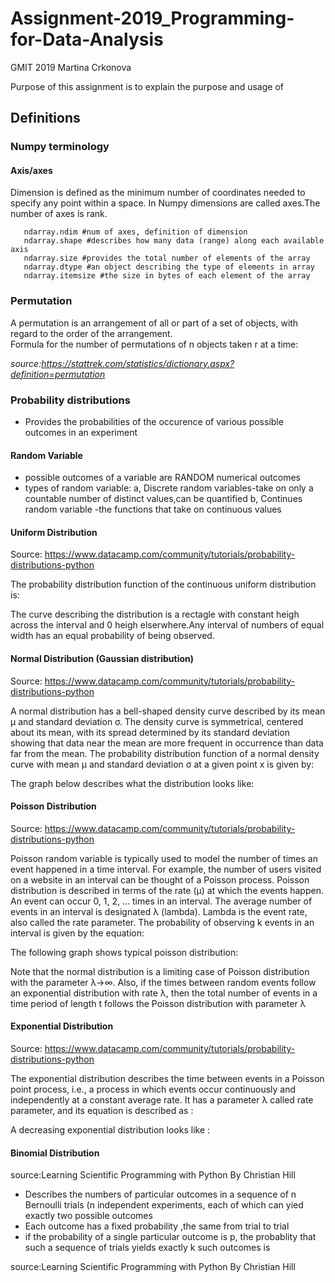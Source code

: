 # Assignment-2019_Programming-for-Data-Analysis

GMIT 2019
Martina Crkonova

Purpose of this assignment is to explain the purpose and usage of 
## Definitions



### Numpy terminology

#### Axis/axes

Dimension is defined as the minimum number of coordinates needed to specify any point within a space. In Numpy dimensions are called axes.The number of axes is rank.

       ndarray.ndim #num of axes, definition of dimension
       ndarray.shape #describes how many data (range) along each available axis
       ndarray.size #provides the total number of elements of the array
       ndarray.dtype #an object describing the type of elements in array 
       ndarray.itemsize #the size in bytes of each element of the array
       
### Permutation

A permutation is an arrangement of all or part of a set of objects, with regard to the order of the arrangement.<br/>
Formula for the number of permutations of n objects taken r at a time:<br/>



_source:https://stattrek.com/statistics/dictionary.aspx?definition=permutation_

### Probability distributions

* Provides the probabilities of the occurence of various possible outcomes in an experiment

#### Random Variable

* possible outcomes of a variable are RANDOM numerical outcomes
* types of random variable:
a, Discrete random variables-take on only a countable number of distinct values,can be quantified
b, Continues random variable -the functions that take on continuous values


#### Uniform Distribution

Source: https://www.datacamp.com/community/tutorials/probability-distributions-python

The probability distribution function of the continuous uniform distribution is:




The curve describing the distribution is a rectagle with constant heigh across the interval and 0 heigh elserwhere.Any interval of numbers of equal width has an equal probability of being observed.





#### Normal Distribution (Gaussian distribution)

Source: https://www.datacamp.com/community/tutorials/probability-distributions-python

A normal distribution has a bell-shaped density curve described by its mean μ and standard deviation σ. The density curve is symmetrical, centered about its mean, with its spread determined by its standard deviation showing that data near the mean are more frequent in occurrence than data far from the mean. The probability distribution function of a normal density curve with mean μ and standard deviation σ at a given point x is given by:



The graph below describes what the distribution looks like:



#### Poisson Distribution

Source: https://www.datacamp.com/community/tutorials/probability-distributions-python

Poisson random variable is typically used to model the number of times an event happened in a time interval. For example, the number of users visited on a website in an interval can be thought of a Poisson process. Poisson distribution is described in terms of the rate (μ) at which the events happen. An event can occur 0, 1, 2, … times in an interval. The average number of events in an interval is designated λ (lambda). Lambda is the event rate, also called the rate parameter. The probability of observing k events in an interval is given by the equation:



The following graph shows typical poisson distribution:



Note that the normal distribution is a limiting case of Poisson distribution with the parameter λ→∞. Also, if the times between random events follow an exponential distribution with rate λ, then the total number of events in a time period of length t follows the Poisson distribution with parameter λ 
#### Exponential Distribution

Source: https://www.datacamp.com/community/tutorials/probability-distributions-python

The exponential distribution describes the time between events in a Poisson point process, i.e., a process in which events occur continuously and independently at a constant average rate. It has a parameter λ called rate parameter, and its equation is described as :


A decreasing exponential distribution looks like :




#### Binomial Distribution

source:Learning Scientific Programming with Python By Christian Hill 

* Describes the numbers of particular outcomes in a sequence of n Bernoulli trials  (n independent experiments, each of which can yied exactly two possible outcomes 
* Each outcome has a fixed probability ,the same from trial to trial
* if the probability of a single particular outcome is p, the probablity that such a sequence of trials yields exactly k such outcomes is



source:Learning Scientific Programming with Python By Christian Hill 
